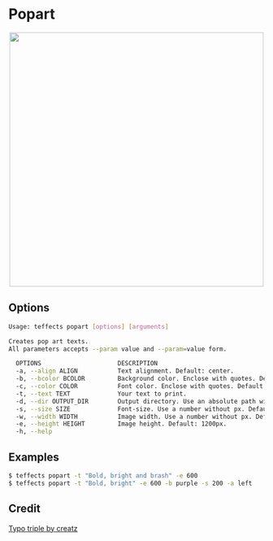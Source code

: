 # Popart

<p align="center">
<img width="500" src="https://raw.githubusercontent.com/shinokada/teffects/main/images/popart.png" /> 
</p>

## Options

```sh
Usage: teffects popart [options] [arguments]

Creates pop art texts.
All parameters accepts --param value and --param=value form.

  OPTIONS                     DESCRIPTION
  -a, --align ALIGN           Text alignment. Default: center.
  -b, --bcolor BCOLOR         Background color. Enclose with quotes. Default: #faff04
  -c, --color COLOR           Font color. Enclose with quotes. Default: #ff1f8f
  -t, --text TEXT             Your text to print.
  -d, --dir OUTPUT_DIR        Output directory. Use an absolute path without a trailing slash. Default: teffects/outputs directory.
  -s, --size SIZE             Font-size. Use a number without px. Default: 120px
  -w, --width WIDTH           Image width. Use a number without px. Default: 1600px.
  -e, --height HEIGHT         Image height. Default: 1200px.
  -h, --help 
```

## Examples

```sh
$ teffects popart -t "Bold, bright and brash" -e 600
$ teffects popart -t "Bold, bright" -e 600 -b purple -s 200 -a left
```

## Credit

[Typo triple by creatz](https://codepen.io/creatz/pen/pooBeev)